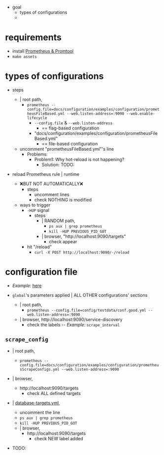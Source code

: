 * goal
  * types of configurations
  * 

# requirements

* install [Prometheus & Promtool](/prometheus/README.md#install)
* `make assets`

# types of configurations

* steps
  * | root path,
    * `prometheus --config.file=docs/configuration/examples/configuration/prometheusFileBased.yml --web.listen-address=:9090 --web.enable-lifecycle`
      * `--config.file` & `--web.listen-address`
        * == flag-based configuration
      * "docs/configuration/examples/configuration/prometheusFileBased.yml"
        * == file-based configuration
  * uncomment "prometheusFileBased.yml"'s line
    * Problems:
      * Problem1: Why hot-reload is not happening?
        * Solution: TODO:

* reload Prometheus rule | runtime
  * ❌BUT NOT AUTOMATICALLY❌
    * steps
      * uncomment lines
      * check NOTHING is modified
  * ways to trigger
    * `-HUP` signal
      * steps
        * | RANDOM path,
          * `ps aux | grep prometheus`
          * `kill -HUP PREVIOUS_PID_GOT`
        * | browser, "http://localhost:9090/targets"
          * check appear
    * hit "/reload"
      * `curl -X POST http://localhost:9090/-/reload`

# configuration file

* _Example:_ [here](/prometheus/config/testdata/conf.good.yml)

* `global`'s parameters applied | ALL OTHER configurations' sections
  * | root path,
    * `prometheus --config.file=config/testdata/conf.good.yml --web.listen-address=:9090`
  * | browser, http://localhost:9090/service-discovery
    * check the labels -- _Example:_ `scrape_interval`

## `scrape_config`

* | root path,
  * `prometheus --config.file=docs/configuration/examples/configuration/prometheusScrapeConfigs.yml --web.listen-address=:9090`
* | browser, 
  * http://localhost:9090/targets
    * check ALL defined targets
* | [database-targets.yml](targets/database-targets.yml),
  * uncomment the line
  * `ps aux | grep prometheus`
  * `kill -HUP PREVIOUS_PID_GOT`
  * | browser,
    * http://localhost:9090/targets
      * check NEW label added

* TODO:
